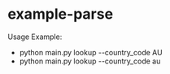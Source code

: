 # example-parse

Usage Example:

- python main.py lookup --country_code AU
- python main.py lookup --country_code au
